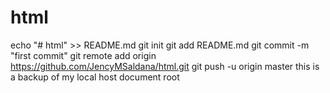 # html
echo "# html" >> README.md
git init
git add README.md
git commit -m "first commit"
git remote add origin https://github.com/JencyMSaldana/html.git
git push -u origin master
this is a backup of my local host document root
